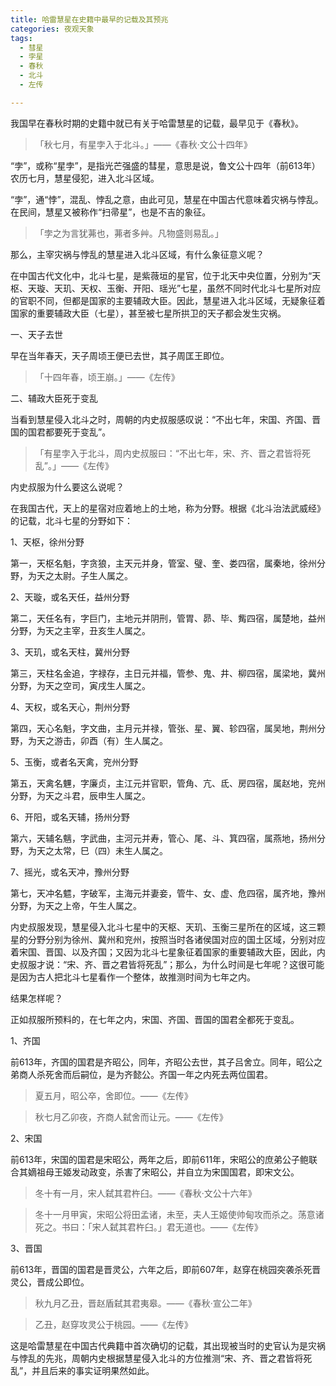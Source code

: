 ```yaml
---
title: 哈雷慧星在史籍中最早的记载及其预兆
categories: 夜观天象
tags: 
  - 彗星
  - 孛星
  - 春秋
  - 北斗
  - 左传

---
```



我国早在春秋时期的史籍中就已有关于哈雷慧星的记载，最早见于《春秋》。

> 「秋七月，有星孛入于北斗。」——《春秋·文公十四年》

“孛”，或称“星孛”，是指光芒强盛的彗星，意思是说，鲁文公十四年（前613年）农历七月，慧星侵犯，进入北斗区域。

“孛”，通“悖”，混乱、悖乱之意，由此可见，慧星在中国古代意味着灾祸与悖乱。在民间，慧星又被称作“扫帚星”，也是不吉的象征。

> 「孛之为言犹茀也，茀者多艸。凡物盛则易乱。」

那么，主宰灾祸与悖乱的慧星进入北斗区域，有什么象征意义呢？

在中国古代文化中，北斗七星，是紫薇垣的星官，位于北天中央位置，分别为“天枢、天璇、天玑、天权、玉衡、开阳、瑶光”七星，虽然不同时代北斗七星所对应的官职不同，但都是国家的主要辅政大臣。因此，慧星进入北斗区域，无疑象征着国家的重要辅政大臣（七星），甚至被七星所拱卫的天子都会发生灾祸。

一、天子去世

早在当年春天，天子周顷王便已去世，其子周匡王即位。

> 「十四年春，顷王崩。」——《左传》

二、辅政大臣死于变乱

当看到慧星侵入北斗之时，周朝的内史叔服感叹说：“不出七年，宋国、齐国、晋国的国君都要死于变乱”。

> 「有星孛入于北斗，周内史叔服曰：“不出七年，宋、齐、晋之君皆将死乱”。」——《左传》

内史叔服为什么要这么说呢？

在我国古代，天上的星宿对应着地上的土地，称为分野。根据《北斗治法武威经》的记载，北斗七星的分野如下：

1、天枢，徐州分野

第一，天枢名魁，字贪狼，主天元并身，管室、璧、奎、娄四宿，属秦地，徐州分野，为天之太尉。子生人属之。

2、天璇，或名天任，益州分野

第二，天任名有，字巨门，主地元并阴刑，管胃、昴、毕、觜四宿，属楚地，益州分野，为天之主宰，丑亥生人属之。

3、天玑，或名天柱，冀州分野

第三，天柱名金追，字禄存，主日元并福，管参、鬼、井、柳四宿，属梁地，冀州分野，为天之空司，寅戌生人属之。

4、天权，或名天心，荆州分野

第四，天心名魁，字文曲，主月元并禄，管张、星、翼、轸四宿，属吴地，荆州分野，为天之游击，卯酉（有）生人属之。

5、玉衡，或者名天禽，兖州分野

第五，天禽名魓，字廉贞，主江元并官职，管角、亢、氐、房四宿，属赵地，兖州分野，为天之斗君，辰申生人属之。

6、开阳，或名天辅，扬州分野

第六，天辅名魑，字武曲，主河元并寿，管心、尾、斗、箕四宿，属燕地，扬州分野，为天之太常，巳（四）未生人属之。

7、摇光，或名天冲，豫州分野

第七，天冲名魒，字破军，主海元并妻妾，管牛、女、虚、危四宿，属齐地，豫州分野，为天之上帝，午生人属之。

内史叔服发现，慧星侵入北斗七星中的天枢、天玑、玉衡三星所在的区域，这三颗星的分野分别为徐州、冀州和兖州，按照当时各诸侯国对应的国土区域，分别对应着宋国、晋国、以及齐国；又因为北斗七星象征着国家的重要辅政大臣，因此，内史叔服才说：“宋、齐、晋之君皆将死乱”；那么，为什么时间是七年呢？这很可能是因为古人把北斗七星看作一个整体，故推测时间为七年之内。

结果怎样呢？

正如叔服所预料的，在七年之内，宋国、齐国、晋国的国君全都死于变乱。

1、齐国

前613年，齐国的国君是齐昭公，同年，齐昭公去世，其子吕舍立。同年，昭公之弟商人杀死舍而后嗣位，是为齐懿公。齐国一年之内死去两位国君。

> 夏五月，昭公卒，舍即位。——《左传》

> 秋七月乙卯夜，齐商人弑舍而让元。——《左传》

2、宋国

前613年，宋国的国君是宋昭公，两年之后，即前611年，宋昭公的庶弟公子鲍联合其嫡祖母王姬发动政变，杀害了宋昭公，并自立为宋国国君，即宋文公。

> 冬十有一月，宋人弑其君杵臼。——《春秋·文公十六年》

> 冬十一月甲寅，宋昭公将田孟诸，未至，夫人王姬使帅甸攻而杀之。荡意诸死之。书曰：「宋人弑其君杵臼。」君无道也。——《左传》

3、晋国

前613年，晋国的国君是晋灵公，六年之后，即前607年，赵穿在桃园突袭杀死晋灵公，晋成公即位。

> 秋九月乙丑，晋赵盾弑其君夷皋。——《春秋·宣公二年》

> 乙丑，赵穿攻灵公于桃园。——《左传》

这是哈雷慧星在中国古代典籍中首次确切的记载，其出现被当时的史官认为是灾祸与悖乱的先兆，周朝内史根据慧星侵入北斗的方位推测“宋、齐、晋之君皆将死乱”，并且后来的事实证明果然如此。